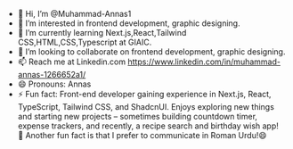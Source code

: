 - 👋 Hi, I’m @Muhammad-Annas1
- 👀 I’m interested in frontend development, graphic designing.
- 🌱 I’m currently learning Next.js,React,Tailwind CSS,HTML,CSS,Typescript at GIAIC.
- 💞️ I’m looking to collaborate on frontend development, graphic designing.
- 📫 Reach me at Linkedin.com https://www.linkedin.com/in/muhammad-annas-1266652a1/ 
- 😄 Pronouns: Annas
- ⚡ Fun fact: Front-end developer gaining experience in Next.js, React, TypeScript, Tailwind CSS, and ShadcnUI. Enjoys exploring new things and starting new projects – sometimes building countdown timer, expense trackers, and recently, a recipe search and birthday wish app! 🎉
      Another fun fact is that I prefer to communicate in Roman Urdu!😄
<!---
Muhammad-Annas1/Muhammad-Annas1 is a ✨ special ✨ repository because its `README.md` (this file) appears on your GitHub profile.
You can click the Preview link to take a look at your changes.
--->
